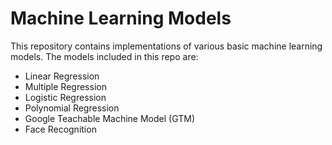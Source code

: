 # Machine Learning Models

This repository contains implementations of various basic machine learning models. The models included in this repo are:

- Linear Regression
- Multiple Regression
- Logistic Regression
- Polynomial Regression
- Google Teachable Machine Model (GTM)
- Face Recognition
